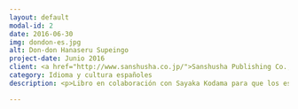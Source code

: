 ```yaml
---
layout: default
modal-id: 2
date: 2016-06-30
img: dondon-es.jpg
alt: Don-don Hanaseru Supeingo
project-date: Junio 2016
client: <a href="http://www.sanshusha.co.jp/">Sanshusha Publishing Co., Ltd.</a>
category: Idioma y cultura españoles
description: <p>Libro en colaboración con Sayaka Kodama para que los estudiantes avanzados español aprendan a redactar en español.</p><p><a href="http://amzn.to/2AELhm9" class="btn btn-primary"><i class="fa fa-book"></i> A la venta en Amazon</a></p>

---
```

